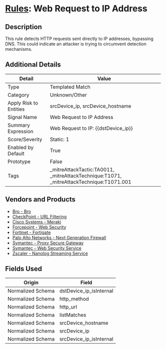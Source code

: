 # [Rules](README.md): Web Request to IP Address

## Description
This rule detects HTTP requests sent directly to IP addresses, bypassing DNS. This could indicate an attacker is trying to circumvent detection mechanisms.

## Additional Details
|Detail|Value|
|----|----|
|Type|Templated Match|
|Category|Unknown/Other|
|Apply Risk to Entities|srcDevice_ip, srcDevice_hostname|
|Signal Name|Web Request to IP Address|
|Summary Expression|Web Request to IP: {{dstDevice_ip}}|
|Score/Severity|Static: 1|
|Enabled by Default|True|
|Prototype|False|
|Tags|_mitreAttackTactic:TA0011, _mitreAttackTechnique:T1071, _mitreAttackTechnique:T1071.001|
## Vendors and Products
- [Bro - Bro](../products/37C866BF-72E1-470A-9072-EDB908F56951.md)
- [CheckPoint - URL Filtering](../products/2a678bcd-898e-43cd-ab3f-91feb0602a18.md)
- [Cisco Systems - Meraki](../products/724c9add-8cd9-4013-b9e1-a907b96da426.md)
- [Forcepoint - Web Security](../products/e90edc67-68d4-4d67-82f6-4524f94b59bb.md)
- [Fortinet - Fortigate](../products/c57e2c85-4fc1-4fb7-8fa1-dbc5235231ad.md)
- [Palo Alto Networks - Next Generation Firewall](../products/46f5fa2c-1a62-4692-82ad-ed87800a0adb.md)
- [Symantec - Proxy Secure Gateway](../products/991a55cf-8c5a-49ba-ae72-6f64a002bacf.md)
- [Symantec - Web Security Service](../products/bf865cb5-0b26-4010-8b3c-5ae2d1f716d8.md)
- [Zscaler - Nanolog Streaming Service](../products/6299d728-14f7-455e-85c5-ea8ec65a654a.md)


## Fields Used

|Origin|Field|
|----|----|
|Normalized Schema|dstDevice_ip_isInternal|
|Normalized Schema|http_method|
|Normalized Schema|http_url|
|Normalized Schema|listMatches|
|Normalized Schema|srcDevice_hostname|
|Normalized Schema|srcDevice_ip|
|Normalized Schema|srcDevice_ip_isInternal|


